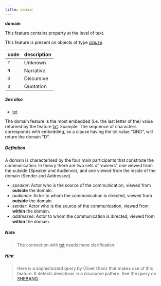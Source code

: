 ```yaml
---
title: domain
---
```


**domain**


This feature contains property at the level of text.

This feature is present on objects of type [*clause*](otype.md).

code|description
---|---
`?`|Unknown
`N`|Narrative
`D`|Discursive
`Q`|Quotation

##### See also

* [txt](txt.md)


The domain feature is the most embedded (i.e. the last letter of the) value returned by the feature [txt](txt.md).
Example: The sequence of characters corresponds with embedding, so a clause having the txt value “QND”, will return the domain “D”. 

##### Definition 

A domain is characterised by the four main participants that constitute the communication. In theory there are two sets of ‘owners’, one viewed from the outside (Speaker and Audience), and one viewed from the inside of the domain (Sender and Addressee).

* *speaker*: Actor who is the source of the communication, viewed from **outside** the domain.
* *audience*: Actor to whom the communication is directed, viewed from **outside** the domain.
* *sender*: Actor who is the source of the communication, viewed from **within** the domain.
* *addressee*: Actor to whom the communication is directed, viewed from **within** the domain.

##### Note
> The connection with [txt](txt.md) needs more clarification. 

##### Hint
> Here is a sophisticated query by Oliver Glanz that makes use of this
feature. It detects deviations in a discourse pattern. See the query
on [SHEBANQ]({{shebanq}}/hebrew/query?id=491).

